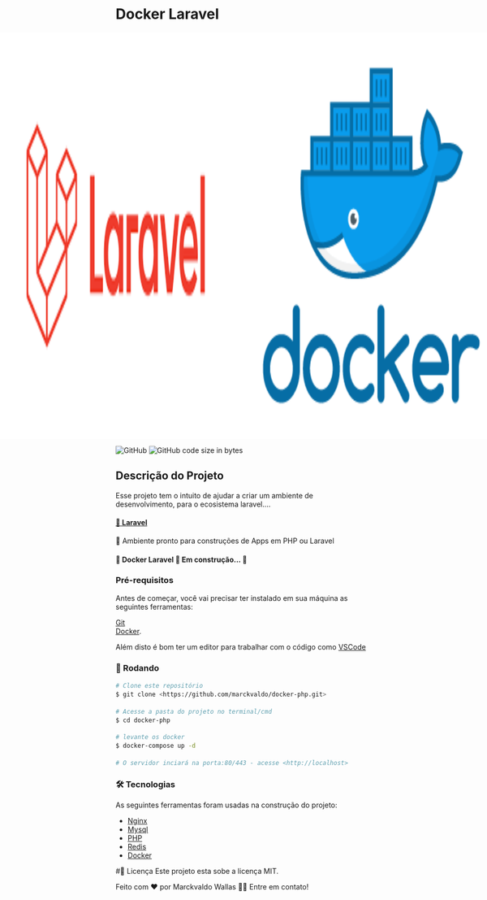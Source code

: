 # Docker Laravel 

<div style="background-color: #f0f0f0; height:20vh; display: flex; flex-direction: row; justify-content: center;">
<img src="https://github.com/marckvaldo/docker-php/blob/main/www/public/imagens/laravel.png">
<img src="https://github.com/marckvaldo/docker-php/blob/main/www/public/imagens/docker.png">
</div>

![GitHub](https://img.shields.io/github/license/marckvaldo/docker-php)
![GitHub code size in bytes](https://img.shields.io/github/languages/code-size/marckvaldo/docker-php)


## Descrição do Projeto
Esse projeto tem o intuito de ajudar a criar um ambiente de desenvolvimento, para o ecosistema laravel....

<h4>
    <a href="https://laravel.com/">🔗 Laravel</a>
</h4>
<p>🚀 Ambiente pronto para construções de Apps em PHP ou Laravel</p>




<h4> 
	🚧  Docker Laravel 🚀 Em construção...  🚧
</h4>

### Pré-requisitos

Antes de começar, você vai precisar ter instalado em sua máquina as seguintes ferramentas:

[Git](https://git-scm.com)<br/>
[Docker](https://docs.docker.com/engine/install/). 

Além disto é bom ter um editor para trabalhar com o código como [VSCode](https://code.visualstudio.com/)

### 🎲 Rodando

```bash
# Clone este repositório
$ git clone <https://github.com/marckvaldo/docker-php.git>

# Acesse a pasta do projeto no terminal/cmd
$ cd docker-php

# levante os docker 
$ docker-compose up -d

# O servidor inciará na porta:80/443 - acesse <http://localhost>
```


### 🛠 Tecnologias

As seguintes ferramentas foram usadas na construção do projeto:

- [Nginx](https://www.nginx.com/)
- [Mysql](https://www.mysql.com/)
- [PHP](https://www.php.net/)
- [Redis](https://redis.io/)
- [Docker](https://www.docker.com/)


#📝 Licença
Este projeto esta sobe a licença MIT.

Feito com ❤️ por Marckvaldo Wallas 👋🏽 Entre em contato!
